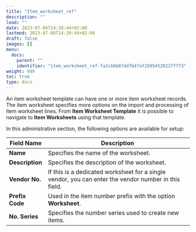 ```yaml
---
title: "Item_worksheet_ref"
description: ""
lead: ""
date: 2023-07-06T14:20:44+02:00
lastmod: 2023-07-06T14:20:44+02:00
draft: false
images: []
menu:
  docs:
    parent: ""
    identifier: "item_worksheet_ref-fa2cb8b87dd7b47af2505452822ff773"
weight: 999
toc: true
type: docs
---
```


An item worksheet template can have one or more item worksheet records. The item worksheet specifies more options on the import and processing of item worksheet lines. From **Item Worksheet Template** it is possible to navigate to **Item Worksheets** using that template.

In this administrative section, the following options are available for setup:


| Field Name      | Description |
| ----------- | ----------- |
| **Name** | Specifies the name of the worksheet. |
| **Description** | Specifies the description of the worksheet. | 
| **Vendor No.** | If this is a dedicated worksheet for a single vendor, you can enter the vendor number in this field. |
| **Prefix Code** | Used in the item number prefix with the option **Worksheet**. |
| **No. Series** | Specifies the number series used to create new items. |
